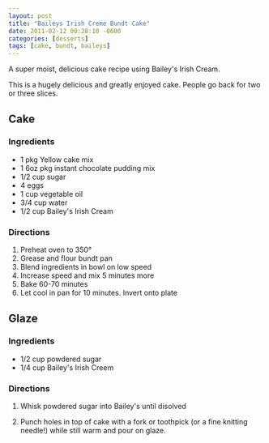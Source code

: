 ```yaml
---
layout: post
title: "Baileys Irish Creme Bundt Cake"
date: 2011-02-12 00:28:10 -0600
categories: [desserts]
tags: [cake, bundt, baileys]
---
```

A super moist, delicious cake recipe using Bailey's Irish Cream.

This is a hugely delicious and greatly enjoyed cake. People go back
for two or three slices.

##  Cake

### Ingredients

* 1 pkg Yellow cake mix
* 1 6oz pkg instant chocolate pudding mix
* 1/2 cup sugar
* 4 eggs
* 1 cup vegetable oil
* 3/4 cup water
* 1/2 cup Bailey's Irish Cream

###  Directions

1.  Preheat oven to 350°
1.  Grease and flour bundt pan
1.  Blend ingredients in bowl on low speed
1.  Increase speed and mix 5 minutes more
1.  Bake 60-70 minutes
1.  Let cool in pan for 10 minutes. Invert onto plate


##  Glaze

###  Ingredients

* 1/2 cup powdered sugar
* 1/4 cup Bailey's Irish Creem

###  Directions

1.  Whisk powdered sugar into Bailey's until disolved

1.  Punch holes in top of cake with a fork or toothpick (or a fine knitting needle!) while still warm and pour on glaze.
